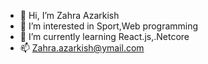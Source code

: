 - 👋 Hi, I’m Zahra Azarkish
- 👀 I’m interested in Sport,Web programming
- 🌱 I’m currently learning React.js,.Netcore
- 📫 Zahra.azarkish@ymail.com

<!---
ZahraAzarkish3200/ZahraAzarkish3200 is a ✨ special ✨ repository because its `README.md` (this file) appears on your GitHub profile.
You can click the Preview link to take a look at your changes.
--->
